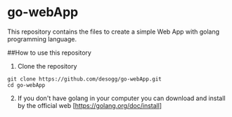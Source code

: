 # go-webApp
This repository contains the files to create a simple Web App with golang programming language.

##How to use this repository
1. Clone the repository
```
git clone https://github.com/desogg/go-webApp.git
cd go-webApp
```
2. If you don't have golang in your computer you can download and install by the official web [https://golang.org/doc/install]
